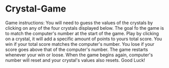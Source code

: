 # Crystal-Game
Game instructions: You will need to guess the values of the crystals by clicking on any of the four crystals displayed below. The goal fo the game is to match the computer's number at the start of the game. Play by clicking on a crystal, it will add a specific amount of points to yours total score. You win if your total score matches the computer's number. You lose if your score goes above that of the computer's number. The game restarts whenever your win or loose. When the game begins again, computer's number will reset and your crystal's values also resets. Good Luck!
